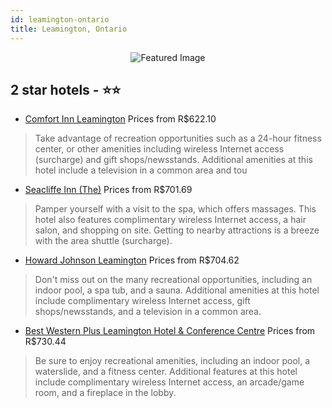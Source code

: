 ```yaml
---
id: leamington-ontario
title: Leamington, Ontario
---
```


<center><img src="https://i.travelapi.com/hotels/1000000/10000/8000/7967/48cb1867_z.jpg" alt="Featured Image" /></center>


##  2 star hotels - ⭐️⭐️

-    [Comfort Inn Leamington](https://www.hurb.com/br/hotels/leamington/comfort-inn-leamington-JNP-JP031179?cmp=18055) Prices from R$622.10
   > Take advantage of recreation opportunities such as a 24-hour fitness center, or other amenities including wireless Internet access (surcharge) and gift shops/newsstands. Additional amenities at this hotel include a television in a common area and tou
-    [Seacliffe Inn (The)](https://www.hurb.com/br/hotels/leamington/seacliffe-inn-the-JNP-JP992810?cmp=18055) Prices from R$701.69
   > Pamper yourself with a visit to the spa, which offers massages. This hotel also features complimentary wireless Internet access, a hair salon, and shopping on site. Getting to nearby attractions is a breeze with the area shuttle (surcharge).
-    [Howard Johnson Leamington](https://www.hurb.com/br/hotels/leamington/howard-johnson-leamington-JNP-JP795233?cmp=18055) Prices from R$704.62
   > Don't miss out on the many recreational opportunities, including an indoor pool, a spa tub, and a sauna. Additional amenities at this hotel include complimentary wireless Internet access, gift shops/newsstands, and a television in a common area.
-    [Best Western Plus Leamington Hotel & Conference Centre](https://www.hurb.com/br/hotels/leamington/best-western-plus-leamington-hotel-conference-centre-JNP-JP371794?cmp=18055) Prices from R$730.44
   > Be sure to enjoy recreational amenities, including an indoor pool, a waterslide, and a fitness center. Additional features at this hotel include complimentary wireless Internet access, an arcade/game room, and a fireplace in the lobby.
